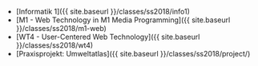 * [Informatik 1]({{ site.baseurl }}/classes/ss2018/info1)
* [M1 - Web Technology in M1 Media Programming]({{ site.baseurl }}/classes/ss2018/m1-web)
* [WT4 -  User-Centered Web Technology]({{ site.baseurl }}/classes/ss2018/wt4)
* [Praxisprojekt: Umweltatlas]({{ site.baseurl }}/classes/ss2018/project/)
